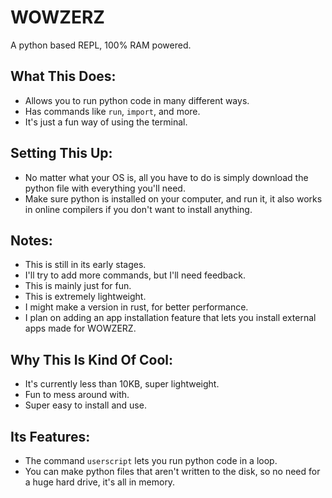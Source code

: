 # WOWZERZ
A python based REPL, 100% RAM powered.
## What This Does:
- Allows you to run python code in many different ways.
- Has commands like `run`, `import`, and more.
- It's just a fun way of using the terminal.
## Setting This Up:
- No matter what your OS is, all you have to do is simply download the python file with everything you'll need.
- Make sure python is installed on your computer, and run it, it also works in online compilers if you don't want to install anything.
## Notes:
- This is still in its early stages.
- I'll try to add more commands, but I'll need feedback.
- This is mainly just for fun.
- This is extremely lightweight.
- I might make a version in rust, for better performance.
- I plan on adding an app installation feature that lets you install external apps made for WOWZERZ.
## Why This Is Kind Of Cool:
- It's currently less than 10KB, super lightweight.
- Fun to mess around with.
- Super easy to install and use.
## Its Features:
- The command `userscript` lets you run python code in a loop.
- You can make python files that aren't written to the disk, so no need for a huge hard drive, it's all in memory.
